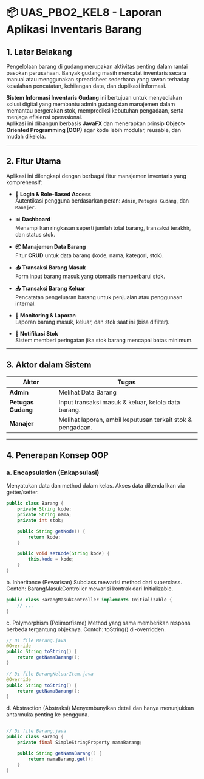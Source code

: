 # 📦 UAS_PBO2_KEL8 - Laporan Aplikasi Inventaris Barang

## 1. Latar Belakang

Pengelolaan barang di gudang merupakan aktivitas penting dalam rantai pasokan perusahaan. Banyak gudang masih mencatat inventaris secara manual atau menggunakan spreadsheet sederhana yang rawan terhadap kesalahan pencatatan, kehilangan data, dan duplikasi informasi.

**Sistem Informasi Inventaris Gudang** ini bertujuan untuk menyediakan solusi digital yang membantu admin gudang dan manajemen dalam memantau pergerakan stok, memprediksi kebutuhan pengadaan, serta menjaga efisiensi operasional.  
Aplikasi ini dibangun berbasis **JavaFX** dan menerapkan prinsip **Object-Oriented Programming (OOP)** agar kode lebih modular, reusable, dan mudah dikelola.

---

## 2. Fitur Utama

Aplikasi ini dilengkapi dengan berbagai fitur manajemen inventaris yang komprehensif:

- **🔐 Login & Role-Based Access**  
  Autentikasi pengguna berdasarkan peran: `Admin`, `Petugas Gudang`, dan `Manajer`.

- **📊 Dashboard**  
  Menampilkan ringkasan seperti jumlah total barang, transaksi terakhir, dan status stok.

- **📦 Manajemen Data Barang**  
  Fitur **CRUD** untuk data barang (kode, nama, kategori, stok).

- **📥 Transaksi Barang Masuk**  
  Form input barang masuk yang otomatis memperbarui stok.

- **📤 Transaksi Barang Keluar**  
  Pencatatan pengeluaran barang untuk penjualan atau penggunaan internal.

- **📑 Monitoring & Laporan**  
  Laporan barang masuk, keluar, dan stok saat ini (bisa difilter).

- **🔔 Notifikasi Stok**  
  Sistem memberi peringatan jika stok barang mencapai batas minimum.

---

## 3. Aktor dalam Sistem

| Aktor           | Tugas                                                                 |
|----------------|-----------------------------------------------------------------------|
| **Admin**       | Melihat Data Barang |
| **Petugas Gudang** | Input transaksi masuk & keluar, kelola data barang.                   |
| **Manajer**  | Melihat laporan, ambil keputusan terkait stok & pengadaan.            |

---

## 4. Penerapan Konsep OOP

### a. Encapsulation (Enkapsulasi)

Menyatukan data dan method dalam kelas. Akses data dikendalikan via getter/setter.

```java
public class Barang {
    private String kode;
    private String nama;
    private int stok;

    public String getKode() { 
        return kode; 
    }

    public void setKode(String kode) { 
        this.kode = kode;
    }
}

```
b. Inheritance (Pewarisan)
Subclass mewarisi method dari superclass. Contoh: BarangMasukController mewarisi kontrak dari Initializable.


```java
public class BarangMasukController implements Initializable {
    // ...
}

```
c. Polymorphism (Polimorfisme)
Method yang sama memberikan respons berbeda tergantung objeknya. Contoh: toString() di-overridden.

```java
// Di file Barang.java
@Override
public String toString() {
    return getNamaBarang();
}

// Di file BarangKeluarItem.java
@Override
public String toString() {
    return getNamaBarang();
}

```

d. Abstraction (Abstraksi)
Menyembunyikan detail dan hanya menunjukkan antarmuka penting ke pengguna.
```java

// Di file Barang.java
public class Barang {
    private final SimpleStringProperty namaBarang;

    public String getNamaBarang() {
        return namaBarang.get();
    }
}


